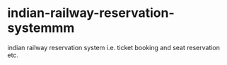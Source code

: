 # indian-railway-reservation-systemmm
indian railway reservation system i.e. ticket booking and seat reservation  etc.
